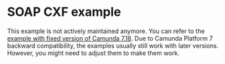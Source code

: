 SOAP CXF example
===============================================================

This example is not actively maintained anymore. You can refer to the [example with fixed version of Camunda 7.18](https://github.com/camunda/camunda-bpm-examples/blob/7.18/servicetask/soap-cxf-service).
Due to Camunda Platform 7 backward compatibility, the examples usually still work with later versions. However, you
might need to adjust them to make them work.